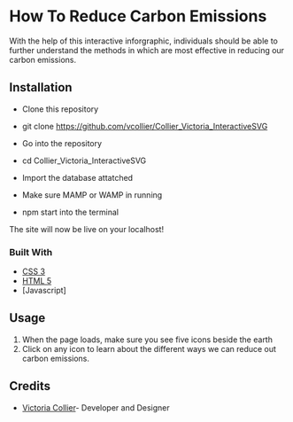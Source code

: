 # How To Reduce Carbon Emissions
With the help of this interactive inforgraphic, individuals should be able to further understand the methods in which are most effective in reducing our carbon emissions.
## Installation
- Clone this repository

- git clone https://github.com/vcollier/Collier_Victoria_InteractiveSVG

- Go into the repository

- cd Collier_Victoria_InteractiveSVG

- Import the database attatched

- Make sure MAMP or WAMP in running

- npm start into the terminal

The site will now be live on your localhost!


### Built With

- [CSS 3](https://cssreference.io/flexbox/)
- [HTML 5](https://dev.w3.org/html5/html-author/)
- [Javascript]

## Usage
1. When the page loads, make sure you see five icons beside the earth
2. Click on any icon to learn about the different ways we can reduce out carbon emissions.

## Credits
- [Victoria Collier](https://github.com/vcollier)- Developer and Designer
